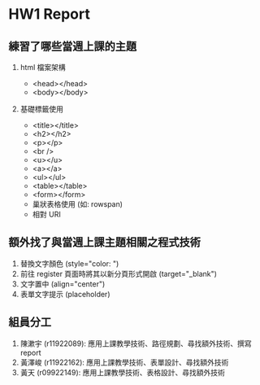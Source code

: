 # HW1 Report

## 練習了哪些當週上課的主題

1. html 檔案架構

   - \<head>\</head>
   - \<body>\</body>

2. 基礎標籤使用

   - \<title>\</title>
   - \<h2>\</h2>
   - \<p>\</p>
   - \<br />
   - \<u>\</u>
   - \<a>\</a>
   - \<ul>\</ul>
   - \<table>\</table>
   - \<form>\</form>
   - 巢狀表格使用 (如: rowspan)
   - 相對 URI

## 額外找了與當週上課主題相關之程式技術

1. 替換文字顏色 (style="color: ")
2. 前往 register 頁面時將其以新分頁形式開啟 (target="\_blank")
3. 文字置中 (align="center")
4. 表單文字提示 (placeholder)

## 組員分工

1. 陳漱宇 (r11922089): 應用上課教學技術、路徑規劃、尋找額外技術、撰寫 report
2. 黃澤峻 (r11922162): 應用上課教學技術、表單設計、尋找額外技術
3. 黃天 (r09922149): 應用上課教學技術、表格設計、尋找額外技術
